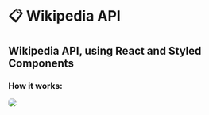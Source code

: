 📋 Wikipedia API
=========================

Wikipedia API, using React and Styled Components
---------------------------

### How it works: 

<img  style="border-radius: 5px" src="./screenshots/github/wikipedia-api.gif">
